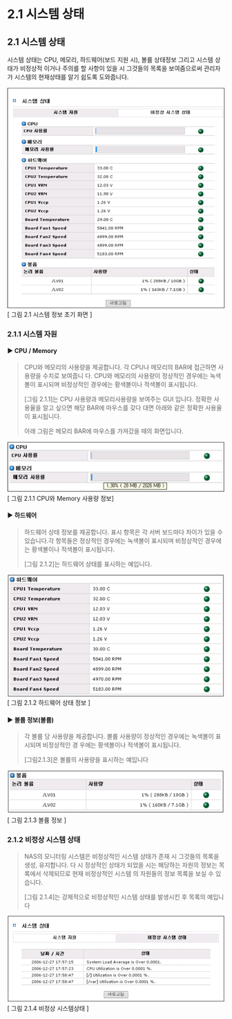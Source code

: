 # 2.1 시스템 상태

## 2.1  시스템 상태

시스템 상태는 CPU, 메모리, 하드웨어\(보드 지원 시\), 볼륨 상태정보 그리고 시스템 상태가 비정상적 이거나 주의를 할 사항이 있을 시 그것들의 목록을 보여줌으로써 관리자가 시스템의 현재상태를 알기 쉽도록 도와줍니다.

![status](../.gitbook/assets/status.png)   
 \[ 그림 2.1 시스템 정보 초기 화면 \]

### 2.1.1 시스템 자원

#### ▶ CPU / Memory

> CPU와 메모리의 사용량을 제공합니다. 각 CPU나 메모리의 BAR에 접근하면 사용량을 수치로 보여줍니 다. CPU와 메모리의 사용량이 정상적인 경우에는 녹색볼이 표시되며 비정상적인 경우에는 황색볼이나 적색볼이 표시됩니다.
>
> \[그림 2.1.1\]는 CPU 사용량과 메모리사용량을 보여주는 GUI 입니다. 정확한 사용율을 알고 싶으면 해당 BAR에 마우스를 갖다 대면 아래와 같은 정확한 사용율이 표시됩니다.
>
> 아래 그림은 메모리 BAR에 마우스를 가져갔을 때의 화면입니다.

![cpu](../.gitbook/assets/cpu.png)   
 \[ 그림 2.1.1 CPU와 Memory 사용량 정보\]

#### ▶ 하드웨어

> 하드웨어 상태 정보를 제공합니다. 표시 항목은 각 서버 보드마다 차이가 있을 수 있습니다.각 항목들은 정상적인 경우에는 녹색볼이 표시되며 비정상적인 경우에는 황색볼이나 적색볼이 표시됩니다.
>
> \[그림 2.1.2\]는 하드웨어 상태를 표시하는 예입니다.

![HW](../.gitbook/assets/HW.png)   
 \[ 그림 2.1.2 하드웨어 상태 정보 \]

#### ▶ 볼륨 정보\(볼륨\)

> 각 볼륨 당 사용량을 제공합니다. 볼륨 사용량이 정상적인 경우에는 녹색볼이 표시되며 비정상적인 경 우에는 황색볼이나 적색볼이 표시됩니다.
>
> \[그림2.1.3\]은 볼륨의 사용량을 표시하는 예입니다

![volume](../.gitbook/assets/volume.png)   
 \[ 그림 2.1.3 볼륨 정보 \]

### 2.1.2 비정상 시스템 상태

> NAS의 모니터링 시스템은 비정상적인 시스템 상태가 존재 시 그것들의 목록을 생성, 유지합니다. 다 시 정상적인 상태가 되었을 시는 해당하는 자원의 정보는 목록에서 삭제되므로 현재 비정상적인 시스템 의 자원들의 정보 목록을 보실 수 있습니다.
>
> \[그림 2.1.4\]는 강제적으로 비정상적인 시스템 상태를 발생시킨 후 목록의 예입니다

![unnomal](../.gitbook/assets/unnomal.png)   
 \[ 그림 2.1.4 비정상 시스템상태 \]

